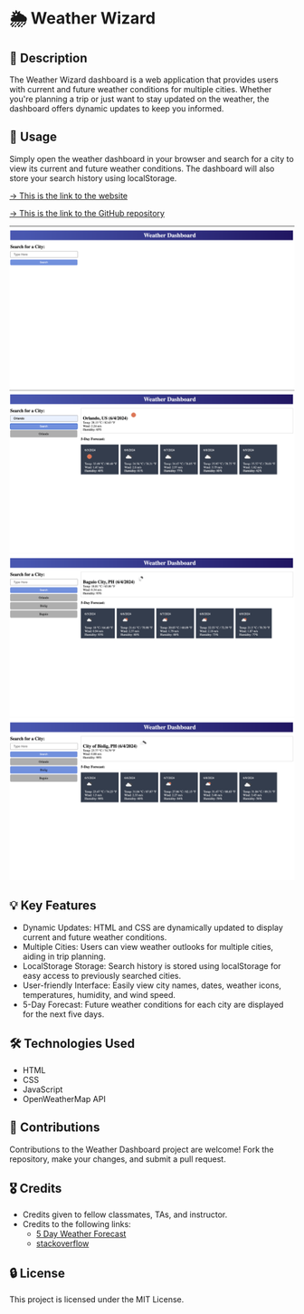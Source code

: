 # 🌦️ Weather Wizard

## 📝 Description
The Weather Wizard dashboard is a web application that provides users with current and future weather conditions for multiple cities. Whether you're planning a trip or just want to stay updated on the weather, the dashboard offers dynamic updates to keep you informed.

## 🔧 Usage
Simply open the weather dashboard in your browser and search for a city to view its current and future weather conditions. The dashboard will also store your search history using localStorage.

[&rarr; This is the link to the website]()

[&rarr; This is the link to the GitHub repository]()

![Actual Website Screenshot](./assets/images/Screenshot1.png)
![Actual Website Screenshot](./assets/images/Screenshot2.png)
![Actual Website Screenshot](./assets/images/Screenshot3.png)
![Actual Website Screenshot](./assets/images/Screenshot4.png)

## 💡 Key Features
- Dynamic Updates: HTML and CSS are dynamically updated to display current and future weather conditions.
- Multiple Cities: Users can view weather outlooks for multiple cities, aiding in trip planning.
- LocalStorage Storage: Search history is stored using localStorage for easy access to previously searched cities.
- User-friendly Interface: Easily view city names, dates, weather icons, temperatures, humidity, and wind speed.
- 5-Day Forecast: Future weather conditions for each city are displayed for the next five days.

## 🛠️ Technologies Used
- HTML
- CSS
- JavaScript
- OpenWeatherMap API

## 🤝 Contributions
Contributions to the Weather Dashboard project are welcome! Fork the repository, make your changes, and submit a pull request.

## 🎖️ Credits
- Credits given to fellow classmates, TAs, and instructor.
- Credits to the following links:
    - [5 Day Weather Forecast](https://openweathermap.org/forecast5)
    - [stackoverflow](https://stackoverflow.com/)

## 🔒 License
This project is licensed under the MIT License.
